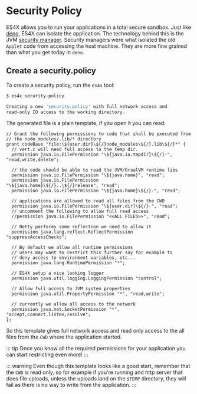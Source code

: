 # Security Policy

ES4X allows you to run your applications in a total secure sandbox. Just like [deno](https://deno.land/), ES4X can
isolate the application. The technology behind this is the JVM
[security manager](https://docs.oracle.com/javase/tutorial/essential/environment/security.html). Security managers were
what isolated the old `Applet` code from accessing the host machine. They are more fine grained than what you get today
in `deno`.

## Create a security.policy

To create a security policy, run the `es4x` tool:

```bash
$ es4x security-policy

Creating a new 'security.policy' with full network access and
read-only IO access to the working directory.
```

The generated file is a plain template, if you open it you can read:

```text
// Grant the following permissions to code that shall be executed from
// the node_modules/.lib/* directory
grant codeBase "file:\${user.dir}\${/}node_modules\${/}.lib\${/}*" {
  // vert.x will need full access to the temp dir.
  permission java.io.FilePermission "\${java.io.tmpdir}\${/}-", "read,write,delete";

  // the code should be able to read the JVM/GraalVM runtime libs
  permission java.io.FilePermission "\${java.home}", "read";
  permission java.io.FilePermission "\${java.home}\${/}..\${/}release", "read";
  permission java.io.FilePermission "\${java.home}\${/}-", "read";

  // applications are allowed to read all files from the CWD
  permission java.io.FilePermission "\${user.dir}\${/}-", "read";
  // uncomment the following to allow full read access
  //permission java.io.FilePermission "<<ALL FILES>>", "read";

  // Netty performs some reflection we need to allow it
  permission java.lang.reflect.ReflectPermission "suppressAccessChecks";

  // By default we allow all runtime permissions
  // users may want to restrict this further say for example to
  // deny access to environment variables, etc...
  permission java.lang.RuntimePermission "*";

  // ES4X setup a nice looking logger
  permission java.util.logging.LoggingPermission "control";

  // Allow full access to JVM system properties
  permission java.util.PropertyPermission "*", "read,write";

  // currently we allow all access to the network
  permission java.net.SocketPermission "*", "accept,connect,listen,resolve";
};
```

So this template gives full network access and read only access to the all files from the `CWD` where the application
started.

::: tip
Once you know all the required permissions for your application you can start restricting even more!
:::

::: warning
Even though this template looks like a good start, remember that the `CWD` is read only, so for example if you're
running and http server that does file uploads, unless the uploads land on the `$TEMP` directory, they will fail as
there is no way to write from the application.
:::
